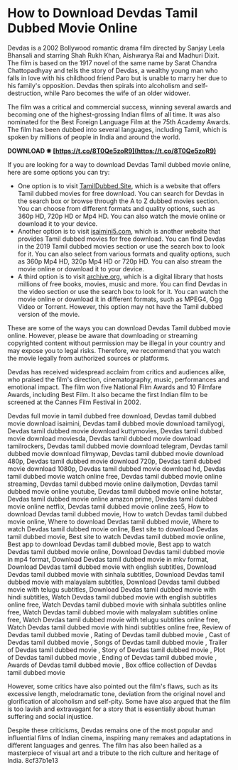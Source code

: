 
 
# How to Download Devdas Tamil Dubbed Movie Online
 
Devdas is a 2002 Bollywood romantic drama film directed by Sanjay Leela Bhansali and starring Shah Rukh Khan, Aishwarya Rai and Madhuri Dixit. The film is based on the 1917 novel of the same name by Sarat Chandra Chattopadhyay and tells the story of Devdas, a wealthy young man who falls in love with his childhood friend Paro but is unable to marry her due to his family's opposition. Devdas then spirals into alcoholism and self-destruction, while Paro becomes the wife of an older widower.
 
The film was a critical and commercial success, winning several awards and becoming one of the highest-grossing Indian films of all time. It was also nominated for the Best Foreign Language Film at the 75th Academy Awards. The film has been dubbed into several languages, including Tamil, which is spoken by millions of people in India and around the world.
 
**DOWNLOAD ✵ [https://t.co/8T0Qe5zoR9](https://t.co/8T0Qe5zoR9)**


 
If you are looking for a way to download Devdas Tamil dubbed movie online, here are some options you can try:
 
- One option is to visit [TamilDubbed.Site](http://tamildubbed.site/), which is a website that offers Tamil dubbed movies for free download. You can search for Devdas in the search box or browse through the A to Z dubbed movies section. You can choose from different formats and quality options, such as 360p HD, 720p HD or Mp4 HD. You can also watch the movie online or download it to your device.
- Another option is to visit [isaimini5.com](https://isaimini5.com/), which is another website that provides Tamil dubbed movies for free download. You can find Devdas in the 2019 Tamil dubbed movies section or use the search box to look for it. You can also select from various formats and quality options, such as 360p Mp4 HD, 320p Mp4 HD or 720p HD. You can also stream the movie online or download it to your device.
- A third option is to visit [archive.org](https://archive.org/details/devdas-2002), which is a digital library that hosts millions of free books, movies, music and more. You can find Devdas in the video section or use the search box to look for it. You can watch the movie online or download it in different formats, such as MPEG4, Ogg Video or Torrent. However, this option may not have the Tamil dubbed version of the movie.

These are some of the ways you can download Devdas Tamil dubbed movie online. However, please be aware that downloading or streaming copyrighted content without permission may be illegal in your country and may expose you to legal risks. Therefore, we recommend that you watch the movie legally from authorized sources or platforms.
  
Devdas has received widespread acclaim from critics and audiences alike, who praised the film's direction, cinematography, music, performances and emotional impact. The film won five National Film Awards and 10 Filmfare Awards, including Best Film. It also became the first Indian film to be screened at the Cannes Film Festival in 2002.
 
Devdas full movie in tamil dubbed free download,  Devdas tamil dubbed movie download isaimini,  Devdas tamil dubbed movie download tamilyogi,  Devdas tamil dubbed movie download kuttymovies,  Devdas tamil dubbed movie download moviesda,  Devdas tamil dubbed movie download tamilrockers,  Devdas tamil dubbed movie download telegram,  Devdas tamil dubbed movie download filmywap,  Devdas tamil dubbed movie download 480p,  Devdas tamil dubbed movie download 720p,  Devdas tamil dubbed movie download 1080p,  Devdas tamil dubbed movie download hd,  Devdas tamil dubbed movie watch online free,  Devdas tamil dubbed movie online streaming,  Devdas tamil dubbed movie online dailymotion,  Devdas tamil dubbed movie online youtube,  Devdas tamil dubbed movie online hotstar,  Devdas tamil dubbed movie online amazon prime,  Devdas tamil dubbed movie online netflix,  Devdas tamil dubbed movie online zee5,  How to download Devdas tamil dubbed movie,  How to watch Devdas tamil dubbed movie online,  Where to download Devdas tamil dubbed movie,  Where to watch Devdas tamil dubbed movie online,  Best site to download Devdas tamil dubbed movie,  Best site to watch Devdas tamil dubbed movie online,  Best app to download Devdas tamil dubbed movie,  Best app to watch Devdas tamil dubbed movie online,  Download Devdas tamil dubbed movie in mp4 format,  Download Devdas tamil dubbed movie in mkv format,  Download Devdas tamil dubbed movie with english subtitles,  Download Devdas tamil dubbed movie with sinhala subtitles,  Download Devdas tamil dubbed movie with malayalam subtitles,  Download Devdas tamil dubbed movie with telugu subtitles,  Download Devdas tamil dubbed movie with hindi subtitles,  Watch Devdas tamil dubbed movie with english subtitles online free,  Watch Devdas tamil dubbed movie with sinhala subtitles online free,  Watch Devdas tamil dubbed movie with malayalam subtitles online free,  Watch Devdas tamil dubbed movie with telugu subtitles online free,  Watch Devdas tamil dubbed movie with hindi subtitles online free,  Review of Devdas tamil dubbed movie ,  Rating of Devdas tamil dubbed movie ,  Cast of Devdas tamil dubbed movie ,  Songs of Devdas tamil dubbed movie ,  Trailer of Devdas tamil dubbed movie ,  Story of Devdas tamil dubbed movie ,  Plot of Devdas tamil dubbed movie ,  Ending of Devdas tamil dubbed movie ,  Awards of Devdas tamil dubbed movie ,  Box office collection of Devdas tamil dubbed movie
 
However, some critics have also pointed out the film's flaws, such as its excessive length, melodramatic tone, deviation from the original novel and glorification of alcoholism and self-pity. Some have also argued that the film is too lavish and extravagant for a story that is essentially about human suffering and social injustice.
 
Despite these criticisms, Devdas remains one of the most popular and influential films of Indian cinema, inspiring many remakes and adaptations in different languages and genres. The film has also been hailed as a masterpiece of visual art and a tribute to the rich culture and heritage of India.
 8cf37b1e13
 
